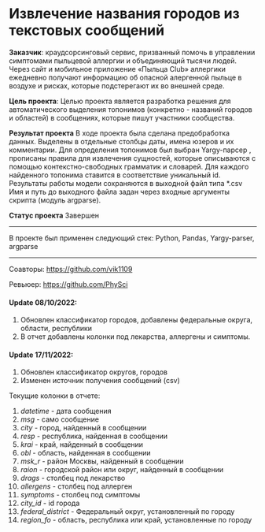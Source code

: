 # Извлечение названия городов из текстовых сообщений

**Заказчик**: 
краудсорсинговый сервис, призванный помочь в управлении симптомами пыльцевой аллергии и объединяющий тысячи людей. 
Через сайт и мобильное приложение «Пыльца Club» аллергики ежедневно получают информацию об опасной алергенной пыльце в воздухе и рисках, которые подстерегают их во внешней среде.

**Цель проекта**: 
Целью проекта является разработка решения для автоматического выделения топонимов (конкретно - названий городов и областей) в сообщениях, которые пишут участники сообщества.

**Результат проекта**
В ходе проекта была сделана предобработка данных. Выделены в отдельные столбцы даты, имена юзеров и их комментарии. 
Для определения топонимов был выбран Yargy-парсер , прописаны правила для извлечения сущностей, которые описываются с помощью контекстно-свободных грамматик и словарей.
Для каждого найденного топонима ставится в соответствие уникальный id.
Результаты работы модели сохраняются в выходной файл типа *.csv
Имя и путь до выходного файла задан через входные аргументы скрипта (модуль argparse).


**Статус проекта**
Завершен
***

В проекте был применен следующий стек: Python, Pandas, Yargy-parser, argparse
***

Соавторы: https://github.com/vik1109

Ревьюер: https://github.com/PhySci



#### Update 08/10/2022:

1. Обновлен классификатор городов, добавлены федеральные округа, области, республики
2. В отчет добавлены колонки под лекарства, аллергены и симптомы. 

#### Update 17/11/2022:

1. Обновлен классификатор округов, городов
2. Изменен источник получения сообщений (csv)

Текущие колонки в отчете:

1. *datetime* - дата сообщения
3. *msg* - само сообщение
4. *city* - город, найденный в сообщении
5. *resp* - республика, найденная в сообщении
6. *krai* - край, найденный в сообщении
7. *obl* - область, найденная в сообщении
8. *msk_r* - район Москвы, найденный в сообщении
9. *raion* - городской район или округ, найденный в сообщении
10. *drags* - столбец под лекарство
11. *allergens* - столбец под аллерген
12. *symptoms* - столбец под симптомы
13. *city_id* - id города
14. *federal_district* - Федеральный округ, установленный по городу
15. *region_fo* - область, республика или край, установленные по городу
